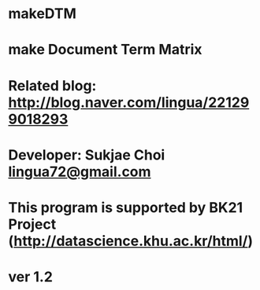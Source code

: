 # makeDTM
# make Document Term Matrix
# Related blog: http://blog.naver.com/lingua/221299018293
# Developer: Sukjae Choi lingua72@gmail.com
# This program is supported by BK21 Project (http://datascience.khu.ac.kr/html/)
# ver 1.2
